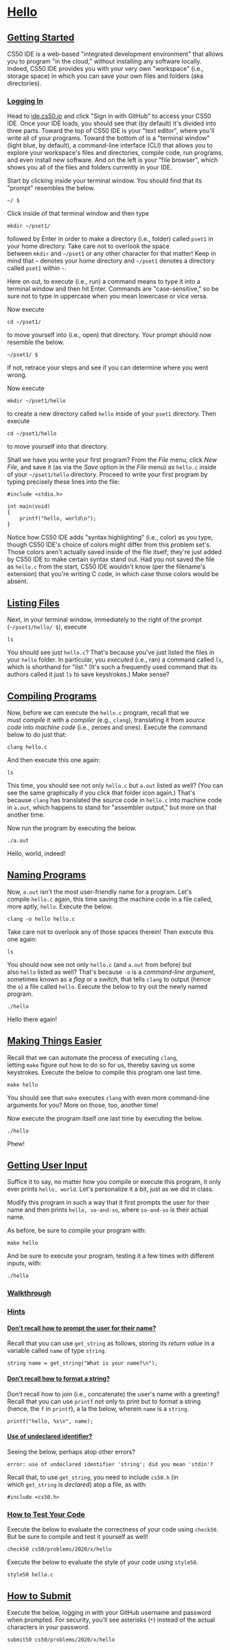 [Hello](https://cs50.harvard.edu/x/2020/psets/1/hello/#hello)
=============================================================

[Getting Started](https://cs50.harvard.edu/x/2020/psets/1/hello/#getting-started)
---------------------------------------------------------------------------------

CS50 IDE is a web-based "integrated development environment" that allows you to program "in the cloud," without installing any software locally. Indeed, CS50 IDE provides you with your very own "workspace" (i.e., storage space) in which you can save your own files and folders (aka directories).

### [Logging In](https://cs50.harvard.edu/x/2020/psets/1/hello/#logging-in)

Head to [ide.cs50.io](https://ide.cs50.io/) and click "Sign in with GitHub" to access your CS50 IDE. Once your IDE loads, you should see that (by default) it's divided into three parts. Toward the top of CS50 IDE is your "text editor", where you'll write all of your programs. Toward the bottom of is a "terminal window" (light blue, by default), a command-line interface (CLI) that allows you to explore your workspace's files and directories, compile code, run programs, and even install new software. And on the left is your "file browser", which shows you all of the files and folders currently in your IDE.

Start by clicking inside your terminal window. You should find that its "prompt" resembles the below.

```
~/ $

```

Click inside of that terminal window and then type

```
mkdir ~/pset1/

```

followed by Enter in order to make a directory (i.e., folder) called `pset1` in your home directory. Take care not to overlook the space between `mkdir` and `~/pset1` or any other character for that matter! Keep in mind that `~` denotes your home directory and `~/pset1` denotes a directory called `pset1` within `~`.

Here on out, to execute (i.e., run) a command means to type it into a terminal window and then hit Enter. Commands are "case-sensitive," so be sure not to type in uppercase when you mean lowercase or vice versa.

Now execute

```
cd ~/pset1/

```

to move yourself into (i.e., open) that directory. Your prompt should now resemble the below.

```
~/pset1/ $

```

If not, retrace your steps and see if you can determine where you went wrong.

Now execute

```
mkdir ~/pset1/hello

```

to create a new directory called `hello` inside of your `pset1` directory. Then execute

```
cd ~/pset1/hello

```

to move yourself into that directory.

Shall we have you write your first program? From the *File* menu, click *New File*, and save it (as via the *Save* option in the *File* menu) as `hello.c` inside of your `~/pset1/hello` directory. Proceed to write your first program by typing precisely these lines into the file:

```
#include <stdio.h>

int main(void)
{
    printf("hello, world\n");
}

```

Notice how CS50 IDE adds "syntax highlighting" (i.e., color) as you type, though CS50 IDE's choice of colors might differ from this problem set's. Those colors aren't actually saved inside of the file itself; they're just added by CS50 IDE to make certain syntax stand out. Had you not saved the file as `hello.c` from the start, CS50 IDE wouldn't know (per the filename's extension) that you're writing C code, in which case those colors would be absent.

[Listing Files](https://cs50.harvard.edu/x/2020/psets/1/hello/#listing-files)
-----------------------------------------------------------------------------

Next, in your terminal window, immediately to the right of the prompt (`~/pset1/hello/ $`), execute

```
ls

```

You should see just `hello.c`? That's because you've just listed the files in your `hello` folder. In particular, you *executed* (i.e., ran) a command called `ls`, which is shorthand for "list." (It's such a frequently used command that its authors called it just `ls` to save keystrokes.) Make sense?

[Compiling Programs](https://cs50.harvard.edu/x/2020/psets/1/hello/#compiling-programs)
---------------------------------------------------------------------------------------

Now, before we can execute the `hello.c` program, recall that we must *compile* it with a *compiler* (e.g., `clang`), translating it from *source code* into *machine code* (i.e., zeroes and ones). Execute the command below to do just that:

```
clang hello.c

```

And then execute this one again:

```
ls

```

This time, you should see not only `hello.c` but `a.out` listed as well? (You can see the same graphically if you click that folder icon again.) That's because `clang` has translated the source code in `hello.c` into machine code in `a.out`, which happens to stand for "assembler output," but more on that another time.

Now run the program by executing the below.

```
./a.out

```

Hello, world, indeed!

[Naming Programs](https://cs50.harvard.edu/x/2020/psets/1/hello/#naming-programs)
---------------------------------------------------------------------------------

Now, `a.out` isn't the most user-friendly name for a program. Let's compile `hello.c` again, this time saving the machine code in a file called, more aptly, `hello`. Execute the below.

```
clang -o hello hello.c

```

Take care not to overlook any of those spaces therein! Then execute this one again:

```
ls

```

You should now see not only `hello.c` (and `a.out` from before) but also `hello` listed as well? That's because `-o` is a *command-line argument*, sometimes known as a *flag* or a *switch*, that tells `clang` to output (hence the `o`) a file called `hello`. Execute the below to try out the newly named program.

```
./hello

```

Hello there again!

[Making Things Easier](https://cs50.harvard.edu/x/2020/psets/1/hello/#making-things-easier)
-------------------------------------------------------------------------------------------

Recall that we can automate the process of executing `clang`, letting `make` figure out how to do so for us, thereby saving us some keystrokes. Execute the below to compile this program one last time.

```
make hello

```

You should see that `make` executes `clang` with even more command-line arguments for you? More on those, too, another time!

Now execute the program itself one last time by executing the below.

```
./hello

```

Phew!

[Getting User Input](https://cs50.harvard.edu/x/2020/psets/1/hello/#getting-user-input)
---------------------------------------------------------------------------------------

Suffice it to say, no matter how you compile or execute this program, it only ever prints `hello, world`. Let's personalize it a bit, just as we did in class.

Modify this program in such a way that it first prompts the user for their name and then prints `hello, so-and-so`, where `so-and-so` is their actual name.

As before, be sure to compile your program with:

```
make hello

```

And be sure to execute your program, testing it a few times with different inputs, with:

```
./hello

```

### [Walkthrough](https://cs50.harvard.edu/x/2020/psets/1/hello/#walkthrough)

### [Hints](https://cs50.harvard.edu/x/2020/psets/1/hello/#hints)

#### [Don't recall how to prompt the user for their name?](https://cs50.harvard.edu/x/2020/psets/1/hello/#dont-recall-how-to-prompt-the-user-for-their-name)

Recall that you can use `get_string` as follows, storing its *return value* in a variable called `name` of type `string`.

```
string name = get_string("What is your name?\n");

```

#### [Don't recall how to format a string?](https://cs50.harvard.edu/x/2020/psets/1/hello/#dont-recall-how-to-format-a-string)

Don't recall how to join (i.e., concatenate) the user's name with a greeting? Recall that you can use `printf` not only to print but to format a string (hence, the `f` in `printf`), a la the below, wherein `name` is a `string`.

```
printf("hello, %s\n", name);

```

#### [Use of undeclared identifier?](https://cs50.harvard.edu/x/2020/psets/1/hello/#use-of-undeclared-identifier)

Seeing the below, perhaps atop other errors?

```
error: use of undeclared identifier 'string'; did you mean 'stdin'?

```

Recall that, to use `get_string`, you need to include `cs50.h` (in which `get_string` is *declared*) atop a file, as with:

```
#include <cs50.h>

```

### [How to Test Your Code](https://cs50.harvard.edu/x/2020/psets/1/hello/#how-to-test-your-code)

Execute the below to evaluate the correctness of your code using `check50`. But be sure to compile and test it yourself as well!

```
check50 cs50/problems/2020/x/hello

```

Execute the below to evaluate the style of your code using `style50`.

```
style50 hello.c

```

[How to Submit](https://cs50.harvard.edu/x/2020/psets/1/hello/#how-to-submit)
-----------------------------------------------------------------------------

Execute the below, logging in with your GitHub username and password when prompted. For security, you'll see asterisks (`*`) instead of the actual characters in your password.

```
submit50 cs50/problems/2020/x/hello
```